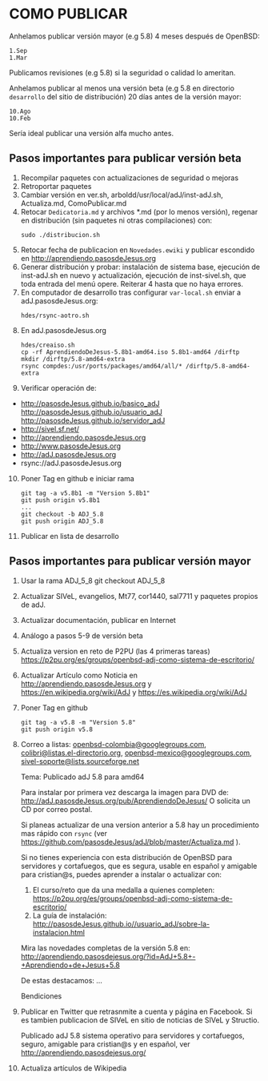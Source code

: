 COMO PUBLICAR
=============

Anhelamos publicar versión mayor (e.g 5.8) 4 meses después de OpenBSD:

	1.Sep
	1.Mar

Publicamos revisiones (e.g 5.8) si la seguridad o calidad lo ameritan.

Anhelamos publicar al menos una versión beta (e.g 5.8 en directorio
```desarrollo``` del sitio de distribución) 20 días antes de la versión mayor:

	10.Ago
	10.Feb

Sería ideal publicar una versión alfa mucho antes.


Pasos importantes para publicar versión beta
--------------------------------------------

1. Recompilar paquetes con actualizaciones de seguridad o mejoras
2. Retroportar paquetes
3. Cambiar versión en ver.sh, arboldd/usr/local/adJ/inst-adJ.sh, Actualiza.md,
	ComoPublicar.md
4. Retocar ```Dedicatoria.md``` y archivos *.md (por lo menos versión),
   regenar en distribución (sin paquetes ni otras compilaciones) con:
	```
	sudo ./distribucion.sh
	```
5. Retocar fecha de publicacion en ```Novedades.ewiki``` y publicar escondido en
   http://aprendiendo.pasosdeJesus.org
6. Generar distribución y probar: instalación de sistema base, ejecución de inst-adJ.sh
   en nuevo y actualización, ejecución de inst-sivel.sh, que toda entrada 
   del menú opere.  Reiterar 4 hasta que no haya errores.
7. En computador de desarrollo tras configurar ```var-local.sh``` enviar a
   adJ.pasosdeJesus.org:
	```
	hdes/rsync-aotro.sh
	```
8. En adJ.pasosdeJesus.org
	```
	hdes/creaiso.sh
	cp -rf AprendiendoDeJesus-5.8b1-amd64.iso 5.8b1-amd64 /dirftp
	mkdir /dirftp/5.8-amd64-extra
	rsync compdes:/usr/ports/packages/amd64/all/* /dirftp/5.8-amd64-extra
	```
9. Verificar operación de:
  * http://pasosdeJesus.github.io/basico_adJ http://pasosdeJesus.github.io/usuario_adJ http://pasosdeJesus.github.io/servidor_adJ
  * http://sivel.sf.net/
  * http://aprendiendo.pasosdeJesus.org
  * http://www.pasosdeJesus.org
  * http://adJ.pasosdeJesus.org
  * rsync://adJ.pasosdeJesus.org
10. Poner Tag en github e iniciar rama
	```
	git tag -a v5.8b1 -m "Version 5.8b1"
	git push origin v5.8b1
	...
	git checkout -b ADJ_5.8
	git push origin ADJ_5.8
	```
10. Publicar en lista de desarrollo

Pasos importantes para publicar versión mayor
--------------------------------------------

1. Usar la rama ADJ_5_8
	git checkout ADJ_5_8
2. Actualizar SIVeL, evangelios, Mt77, cor1440, sal7711 y paquetes propios de adJ.
3. Actualizar documentación, publicar en Internet
4. Análogo a pasos 5-9 de versión beta
5. Actualiza version en reto de P2PU (las 4 primeras tareas) 
   https://p2pu.org/es/groups/openbsd-adj-como-sistema-de-escritorio/
6. Actualizar Artículo como Noticia en http://aprendiendo.pasosdeJesus.org y 
  https://en.wikipedia.org/wiki/AdJ y https://es.wikipedia.org/wiki/AdJ 
7. Poner Tag en github

	```
	git tag -a v5.8 -m "Version 5.8"
	git push origin v5.8
	```
8. Correo a listas: 
    openbsd-colombia@googlegroups.com, colibri@listas.el-directorio.org, 
    openbsd-mexico@googlegroups.com, sivel-soporte@lists.sourceforge.net

	Tema: Publicado adJ 5.8 para amd64

	Para instalar por primera vez descarga la imagen para DVD de:
	  http://adJ.pasosdeJesus.org/pub/AprendiendoDeJesus/
	O solicita un CD por correo postal.

	Si planeas actualizar de una version anterior a 5.8
	hay un procedimiento mas rápido con ```rsync``` (ver
	https://github.com/pasosdeJesus/adJ/blob/master/Actualiza.md ).

	Si no tienes experiencia con esta distribución de OpenBSD para 
	servidores y cortafuegos, que es segura, usable en español y amigable 
	para cristian@s, puedes aprender a instalar o actualizar con:
	  1. El curso/reto que da una medalla a quienes completen:
	  https://p2pu.org/es/groups/openbsd-adj-como-sistema-de-escritorio/
	  2. La guía de instalación:
	  http://pasosdeJesus.github.io//usuario_adJ/sobre-la-instalacion.html

	Mira las novedades completas de la versión 5.8 en:
	  http://aprendiendo.pasosdejesus.org/?id=AdJ+5.8+-+Aprendiendo+de+Jesus+5.8

	De estas destacamos:
	...


	Bendiciones

9. Publicar en Twitter que retrasnmite a cuenta y página en Facebook. 
   Si es tambien publicacion de SIVeL en sitio de noticias de SIVeL y Structio.

	Publicado adJ 5.8 sistema operativo para servidores y cortafuegos, 
	seguro, amigable para cristian@s y en español, ver 
	http://aprendiendo.pasosdejesus.org/

10. Actualiza artículos de Wikipedia

